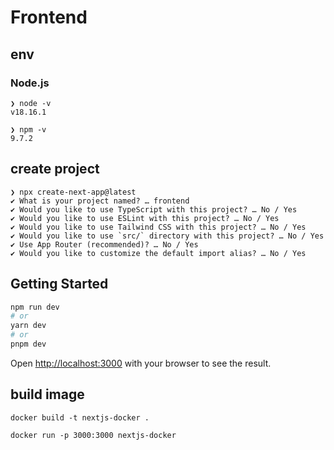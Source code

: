 # Frontend

## env

### Node.js

```
❯ node -v
v18.16.1
```

```
❯ npm -v 
9.7.2
```

## create project

```
❯ npx create-next-app@latest
✔ What is your project named? … frontend
✔ Would you like to use TypeScript with this project? … No / Yes
✔ Would you like to use ESLint with this project? … No / Yes
✔ Would you like to use Tailwind CSS with this project? … No / Yes
✔ Would you like to use `src/` directory with this project? … No / Yes
✔ Use App Router (recommended)? … No / Yes
✔ Would you like to customize the default import alias? … No / Yes
```

## Getting Started

```bash
npm run dev
# or
yarn dev
# or
pnpm dev
```

Open [http://localhost:3000](http://localhost:3000) with your browser to see the result.

## build image

```
docker build -t nextjs-docker .
```

```
docker run -p 3000:3000 nextjs-docker
```
